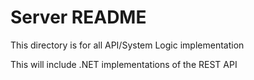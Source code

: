 # Server README

This directory is for all API/System Logic implementation

This will include .NET implementations of the REST API